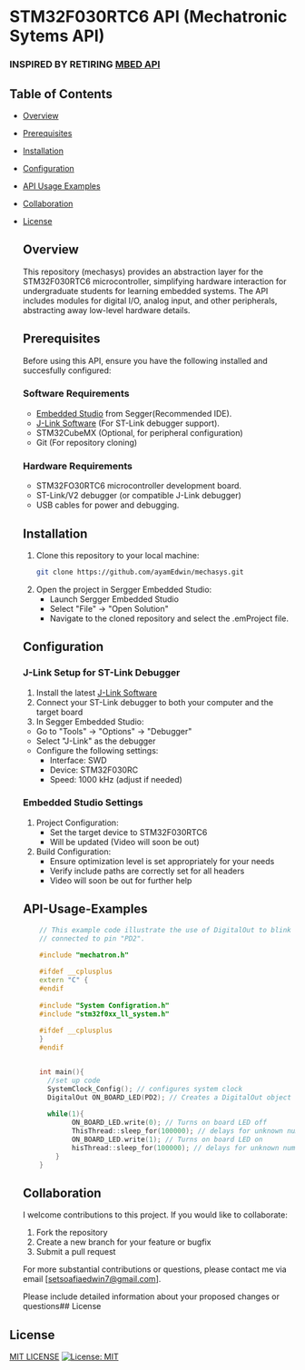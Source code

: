 #  STM32F030RTC6 API (Mechatronic Sytems API)
### INSPIRED BY RETIRING [MBED API](https://os.mbed.com/docs/mbed-os/v6.16/apis/index.html)


## Table of Contents
- [Overview](#Overview)
- [Prerequisites](#Prerequisites)
- [Installation](#Installation)
- [Configuration](#Configuration)
- [API Usage Examples](#API-Usage-Examples)
- [Collaboration](#Collaboration)
- [License](#License)

  ## Overview
  This repository (mechasys) provides an abstraction layer for the STM32F030RTC6 microcontroller,
  simplifying hardware interaction for undergraduate students for learning embedded systems.
  The API includes modules for digital I/O, analog input, and other peripherals, abstracting away
  low-level hardware details.

  ## Prerequisites
  Before using this API, ensure you have the following installed and succesfully configured:
  ### Software Requirements
  - [Embedded Studio](https://www.segger.com/downloads/embedded-studio/) from Segger(Recommended IDE).
  - [J-Link Software](https://www.segger.com/downloads/jlink/) (For ST-Link debugger support).
  - STM32CubeMX (Optional, for peripheral configuration)
  - Git (For repository cloning)
 
  ### Hardware Requirements
  - STM32FO30RTC6 microcontroller development board.
  - ST-Link/V2 debugger (or compatible J-Link debugger)
  - USB cables for power and debugging.
 

  ## Installation
  1. Clone this repository to your local machine:
     ```bash
     git clone https://github.com/ayamEdwin/mechasys.git
     ```
  3. Open the project in Sergger Embedded Studio:
     - Launch Sergger Embedded Studio
     - Select "File" -> "Open Solution"
     - Navigate to the cloned repository and
       select the .emProject file.

  ## Configuration
  ### J-Link Setup for ST-Link Debugger
  1. Install the latest [J-Link Software](https://www.segger.com/downloads/jlink/)
  2. Connect your ST-Link debugger to both your computer and the target board
  3. In Segger Embedded Studio:
    - Go to "Tools" -> "Options" -> "Debugger"
    - Select "J-Link" as the debugger
    - Configure the following settings:
      - Interface: SWD
      - Device: STM32F030RC
      - Speed: 1000 kHz (adjust if needed)
      
  ### Embedded Studio Settings
  1. Project Configuration:
     - Set the target device to STM32F030RTC6
     - Will be updated (Video will soon be out)
  2. Build Configuration:
     - Ensure optimization level is set appropriately for your needs
     - Verify include paths are correctly set for all headers
     - Video will soon be out for further help
    
  ## API-Usage-Examples
  ```cpp
      // This example code illustrate the use of DigitalOut to blink an on board LED
      // connected to pin "PD2".
    
      #include "mechatron.h"
  
      #ifdef __cplusplus
      extern "C" {
      #endif
      
      #include "System Configration.h"
      #include "stm32f0xx_ll_system.h"
      
      #ifdef __cplusplus
      }
      #endif
  
  
      int main(){
        //set up code
        SystemClock_Config(); // configures system clock
        DigitalOut ON_BOARD_LED(PD2); // Creates a DigitalOut object on PD2
    
        while(1){
              ON_BOARD_LED.write(0); // Turns on board LED off
              ThisThread::sleep_for(100000); // delays for unknown number of seconds
              ON_BOARD_LED.write(1); // Turns on board LED on
              hisThread::sleep_for(100000); // delays for unknown number of seconds
          }
      }
  ```

  ## Collaboration
  I welcome contributions to this project. If you would like
  to collaborate:
  1. Fork the repository
  2. Create a new branch for your feature or bugfix
  3. Submit  a pull request
 
  For more substantial contributions or questions, please contact me
  via email [setsoafiaedwin7@gmail.com].

  Please include detailed information about your proposed changes
  or questions## License

## License
[MIT LICENSE](https://github.com/ayamEdwin/mechasys/blob/main/LICENSE)
[![License: MIT](https://img.shields.io/badge/License-MIT-yellow.svg)](https://opensource.org/license/mit/)
 
  
        
  
  
